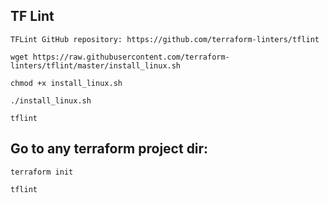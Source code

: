 ## TF Lint 

```
TFLint GitHub repository: https://github.com/terraform-linters/tflint
```

```
wget https://raw.githubusercontent.com/terraform-linters/tflint/master/install_linux.sh
```

```
chmod +x install_linux.sh
```

```
./install_linux.sh
```

```
tflint
```

## Go to any terraform project dir: 
```
terraform init 
```

```
tflint 
```
